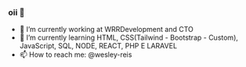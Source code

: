 ### oii 👋


- 🔭 I’m currently working at WRRDevelopment and CTO
- 🌱 I’m currently learning HTML, CSS(Tailwind - Bootstrap - Custom), JavaScript, SQL, NODE, REACT, PHP E LARAVEL
- 📫 How to reach me: @wesley-reis
